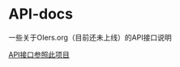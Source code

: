 # API-docs
一些关于OIers.org（目前还未上线）的API接口说明

[API接口参照此项目](https://github.com/SocialSisterYi/bilibili-API-collect)

